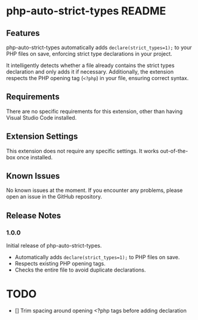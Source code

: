 # php-auto-strict-types README

## Features

php-auto-strict-types automatically adds `declare(strict_types=1);` to your PHP files on save, enforcing strict type declarations in your project. 

It intelligently detects whether a file already contains the strict types declaration and only adds it if necessary. Additionally, the extension respects the PHP opening tag (`<?php`) in your file, ensuring correct syntax.

## Requirements

There are no specific requirements for this extension, other than having Visual Studio Code installed.

## Extension Settings

This extension does not require any specific settings. It works out-of-the-box once installed.

## Known Issues

No known issues at the moment. If you encounter any problems, please open an issue in the GitHub repository.

## Release Notes

### 1.0.0

Initial release of php-auto-strict-types.

- Automatically adds `declare(strict_types=1);` to PHP files on save.
- Respects existing PHP opening tags.
- Checks the entire file to avoid duplicate declarations.

# TODO
- [] Trim spacing around opening <?php tags before adding declaration